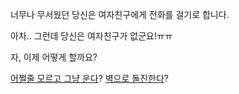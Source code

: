 너무나 무서웠던 당신은 여자친구에게 전화를 걸기로 합니다.

아차.. 그런데 당신은 여자친구가 없군요!ㅠㅠ

자, 이제 어떻게 할까요?

[어쩔줄 모르고 그냥 운다](../cry/cry.md)?
[벽으로 돌진한다](../rush/rush.md)?


